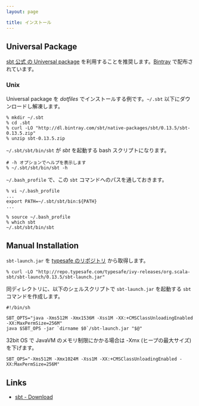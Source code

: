 ```yaml
---
layout: page

title: インストール
---
```


## Universal Package

[sbt 公式 の Universal package](https://bintray.com/sbt/native-packages/sbt/view) を利用することを推奨します。[Bintray](https://bintray.com) で配布されています。

### Unix

Universal package を _dotfiles_ でインストールする例です。`~/.sbt` 以下にダウンロードし解凍します。

    % mkdir ~/.sbt
    % cd .sbt
    % curl -LO "http://dl.bintray.com/sbt/native-packages/sbt/0.13.5/sbt-0.13.5.zip"
    % unzip sbt-0.13.5.zip

`~/.sbt/sbt/bin/sbt` が _sbt_ を起動する bash スクリプトになります。

    # -h オプションでヘルプを表示します
    % ~/.sbt/sbt/bin/sbt -h

`~/.bash_profile` で、この `sbt` コマンドへのパスを通しておきます。

    % vi ~/.bash_profile
    ...
    export PATH=~/.sbt/sbt/bin:${PATH}
    ...

    % source ~/.bash_profile
    % which sbt
    ~/.sbt/sbt/bin/sbt


## Manual Installation

`sbt-launch.jar` を [typesafe のリポジトリ](http://repo.typesafe.com/typesafe/ivy-releases/org.scala-sbt/sbt-launch/) から取得します。

    % curl -LO "http://repo.typesafe.com/typesafe/ivy-releases/org.scala-sbt/sbt-launch/0.13.5/sbt-launch.jar"

同ディレクトリに、以下のシェルスクリプトで `sbt-launch.jar` を起動する `sbt` コマンドを作成します。

    #!/bin/sh

    SBT_OPTS="java -Xms512M -Xmx1536M -Xss1M -XX:+CMSClassUnloadingEnabled -XX:MaxPermSize=256M"
    java $SBT_OPS -jar `dirname $0`/sbt-launch.jar "$@"

32bit OS で JavaVM のメモリ制限にかかる場合は -Xmx (ヒープの最大サイズ) を下げます。

    SBT_OPS="-Xms512M -Xmx1024M -Xss1M -XX:+CMSClassUnloadingEnabled -XX:MaxPermSize=256M"

## Links

* [sbt - Download](http://www.scala-sbt.org/download.html)

